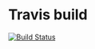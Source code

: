 # Travis build
[![Build Status](https://travis-ci.org/gracelungu/politico.svg?branch=master)](https://travis-ci.org/gracelungu/politico)

